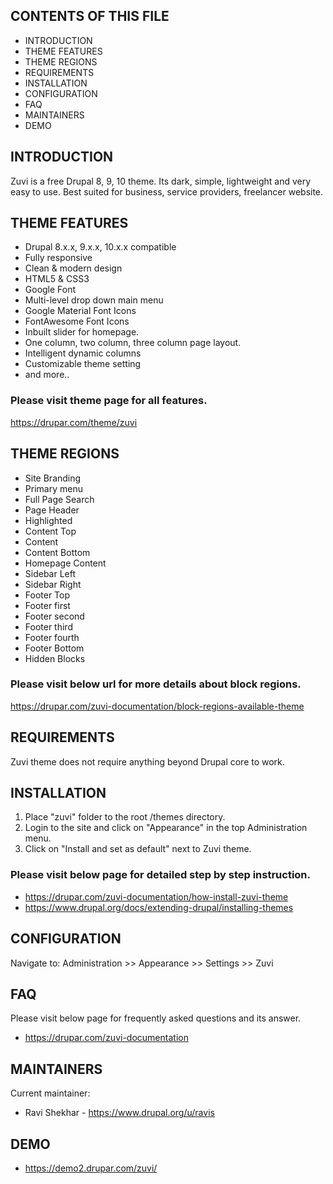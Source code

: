 
## CONTENTS OF THIS FILE
* INTRODUCTION
* THEME FEATURES
* THEME REGIONS
* REQUIREMENTS
* INSTALLATION
* CONFIGURATION
* FAQ
* MAINTAINERS
* DEMO

## INTRODUCTION
Zuvi is a free Drupal 8, 9, 10 theme. Its dark, simple, lightweight and very easy to use. Best suited for business, service providers, freelancer website.

## THEME FEATURES
- Drupal 8.x.x, 9.x.x, 10.x.x compatible
- Fully responsive
- Clean & modern design
- HTML5 & CSS3
- Google Font
- Multi-level drop down main menu
- Google Material Font Icons
- FontAwesome Font Icons
- Inbuilt slider for homepage.
- One column, two column, three column page layout.
- Intelligent dynamic columns
- Customizable theme setting
- and more..

### Please visit theme page for all features.
https://drupar.com/theme/zuvi

## THEME REGIONS
- Site Branding
- Primary menu
- Full Page Search
- Page Header
- Highlighted
- Content Top
- Content
- Content Bottom
- Homepage Content
- Sidebar Left
- Sidebar Right
- Footer Top
- Footer first
- Footer second
- Footer third
- Footer fourth
- Footer Bottom
- Hidden Blocks

### Please visit below url for more details about block regions.
https://drupar.com/zuvi-documentation/block-regions-available-theme

## REQUIREMENTS
Zuvi theme does not require anything beyond Drupal core to work.

## INSTALLATION
1. Place "zuvi" folder to the root /themes directory.
2. Login to the site and click on "Appearance" in the top Administration menu.
3. Click on "Install and set as default" next to Zuvi theme.

### Please visit below page for detailed step by step instruction.
- https://drupar.com/zuvi-documentation/how-install-zuvi-theme
- https://www.drupal.org/docs/extending-drupal/installing-themes

## CONFIGURATION
Navigate to:
Administration >> Appearance >> Settings >> Zuvi

## FAQ
Please visit below page for frequently asked questions and its answer.
- https://drupar.com/zuvi-documentation

## MAINTAINERS
Current maintainer:
- Ravi Shekhar - https://www.drupal.org/u/ravis

## DEMO
- https://demo2.drupar.com/zuvi/